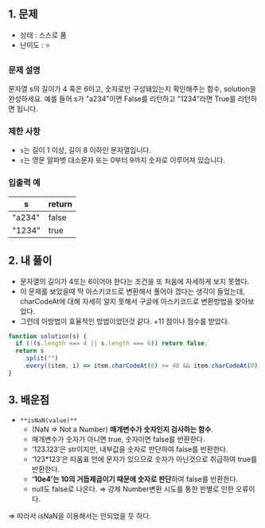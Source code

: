 ## 1. 문제

- 상태 : 스스로 품
- 난이도 : ⭐

### **문제 설명**

문자열 s의 길이가 4 혹은 6이고, 숫자로만 구성돼있는지 확인해주는 함수, solution을 완성하세요. 예를 들어 s가 "a234"이면 False를 리턴하고 "1234"라면 True를 리턴하면 됩니다.

### 제한 사항

- `s`는 길이 1 이상, 길이 8 이하인 문자열입니다.
- `s`는 영문 알파벳 대소문자 또는 0부터 9까지 숫자로 이루어져 있습니다.

### 입출력 예

| s      | return |
| ------ | ------ |
| "a234" | false  |
| "1234" | true   |

## 2. 내 풀이

- 문자열의 길이가 4또는 6이어야 한다는 조건을 또 처음에 자세하게 보지 못했다.
- 이 문제를 보았을때 딱 아스키코드로 변환해서 풀어야 겠다는 생각이 들었는데, charCodeAt에 대해 자세히 알지 못해서 구글에 아스키코드로 변환방법을 찾아보았다.
- 그런데 이방법이 효율적인 방법이었던것 같다. +11 점이나 점수를 받았다.

```jsx
function solution(s) {
  if (!(s.length === 4 || s.length === 6)) return false;
  return s
    .split("")
    .every((item, i) => item.charCodeAt(0) >= 48 && item.charCodeAt(0) <= 57);
}
```

## 3. 배운점

- `**isNaN(value)**`
  - (NaN ⇒ Not a Number) **매개변수가 숫자인지 검사하는 함수**.
  - 매개변수가 숫자가 아니면 true, 숫자이면 false를 반환한다.
  - ‘123.123’은 str이지만, 내부값을 숫자로 판단하여 false를 반환한다.
  - ‘123\*123’은 따옴표 안에 문자가 있으므로 숫자가 아닌것으로 취급하여 true를 반환한다.
  - **‘10e4’는 10의 거듭제곱이기 때문에 숫자로 판단**하여 false를 반환한다.
  - null도 false로 나온다. ⇒ 강제 Number변환 시도를 통한 판별로 인한 오류이다.

⇒ 따라서 isNaN을 이용해서는 안되었을 듯 하다.
